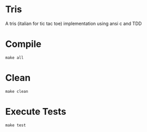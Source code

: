 Tris
====

A tris (italian for tic tac toe) implementation using ansi c and TDD

Compile
=======

`````
make all
`````

Clean
=====

`````
make clean
`````

Execute Tests
=============

`````
make test
`````
